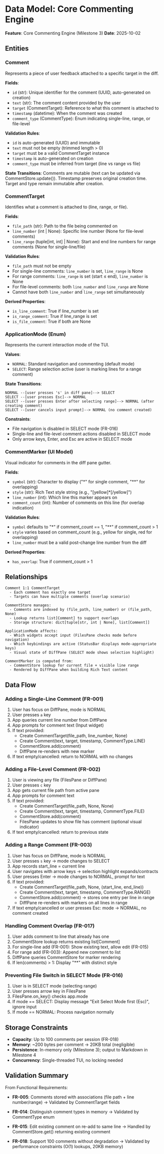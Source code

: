 # Data Model: Core Commenting Engine

**Feature**: Core Commenting Engine (Milestone 3)
**Date**: 2025-10-02

## Entities

### Comment

Represents a piece of user feedback attached to a specific target in the diff.

**Fields**:
- `id` (str): Unique identifier for the comment (UUID, auto-generated on creation)
- `text` (str): The comment content provided by the user
- `target` (CommentTarget): Reference to what this comment is attached to
- `timestamp` (datetime): When the comment was created
- `comment_type` (CommentType): Enum indicating single-line, range, or file-level

**Validation Rules**:
- `id` is auto-generated (UUID) and immutable
- `text` must not be empty (trimmed length > 0)
- `target` must be a valid CommentTarget instance
- `timestamp` is auto-generated on creation
- `comment_type` must be inferred from target (line vs range vs file)

**State Transitions**: Comments are mutable (text can be updated via CommentStore.update()). Timestamp preserves original creation time. Target and type remain immutable after creation.

### CommentTarget

Identifies what a comment is attached to (line, range, or file).

**Fields**:
- `file_path` (str): Path to the file being commented on
- `line_number` (int | None): Specific line number (None for file-level comments)
- `line_range` (tuple[int, int] | None): Start and end line numbers for range comments (None for single-line/file)

**Validation Rules**:
- `file_path` must not be empty
- For single-line comments: `line_number` is set, `line_range` is None
- For range comments: `line_range` is set (start ≤ end), `line_number` is None
- For file-level comments: both `line_number` and `line_range` are None
- Cannot have both `line_number` and `line_range` set simultaneously

**Derived Properties**:
- `is_line_comment`: True if line_number is set
- `is_range_comment`: True if line_range is set
- `is_file_comment`: True if both are None

### ApplicationMode (Enum)

Represents the current interaction mode of the TUI.

**Values**:
- `NORMAL`: Standard navigation and commenting (default mode)
- `SELECT`: Range selection active (user is marking lines for a range comment)

**State Transitions**:
```
NORMAL --[user presses 's' in diff pane]--> SELECT
SELECT --[user presses Esc]--> NORMAL
SELECT --[user presses Enter after selecting range]--> NORMAL (after creating comment)
SELECT --[user cancels input prompt]--> NORMAL (no comment created)
```

**Constraints**:
- File navigation is disabled in SELECT mode (FR-016)
- Single-line and file-level comment actions disabled in SELECT mode
- Only arrow keys, Enter, and Esc are active in SELECT mode

### CommentMarker (UI Model)

Visual indicator for comments in the diff pane gutter.

**Fields**:
- `symbol` (str): Character to display ("*" for single comment, "**" for overlapping)
- `style` (str): Rich Text style string (e.g., "[yellow]*[/yellow]")
- `line_number` (int): Which line this marker appears on
- `comment_count` (int): Number of comments on this line (for overlap indication)

**Validation Rules**:
- `symbol` defaults to "*" if comment_count == 1, "**" if comment_count > 1
- `style` varies based on comment_count (e.g., yellow for single, red for overlapping)
- `line_number` must be a valid post-change line number from the diff

**Derived Properties**:
- `has_overlap`: True if comment_count > 1

## Relationships

```
Comment 1:1 CommentTarget
  - Each comment has exactly one target
  - Targets can have multiple comments (overlap scenario)

CommentStore manages:
  - Comments are indexed by (file_path, line_number) or (file_path, None)
  - Lookup returns list[Comment] to support overlaps
  - Storage structure: dict[tuple[str, int | None], list[Comment]]

ApplicationMode affects:
  - Which widgets accept input (FilesPane checks mode before navigation)
  - Which keybindings are active (StatusBar displays mode-appropriate keys)
  - Visual state of DiffPane (SELECT mode shows selection highlight)

CommentMarker is computed from:
  - CommentStore lookup for current file + visible line range
  - Rendered by DiffPane when building Rich Text content
```

## Data Flow

### Adding a Single-Line Comment (FR-001)
1. User has focus on DiffPane, mode is NORMAL
2. User presses `a` key
3. App queries current line number from DiffPane
4. App prompts for comment text (Input widget)
5. If text provided:
   - Create CommentTarget(file_path, line_number, None)
   - Create Comment(text, target, timestamp, CommentType.LINE)
   - CommentStore.add(comment)
   - DiffPane re-renders with new marker
6. If text empty/cancelled: return to NORMAL with no changes

### Adding a File-Level Comment (FR-002)
1. User is viewing any file (FilesPane or DiffPane)
2. User presses `c` key
3. App gets current file path from active pane
4. App prompts for comment text
5. If text provided:
   - Create CommentTarget(file_path, None, None)
   - Create Comment(text, target, timestamp, CommentType.FILE)
   - CommentStore.add(comment)
   - FilesPane updates to show file has comment (optional visual indicator)
6. If text empty/cancelled: return to previous state

### Adding a Range Comment (FR-003)
1. User has focus on DiffPane, mode is NORMAL
2. User presses `s` key → mode changes to SELECT
3. App records start_line = current line
4. User navigates with arrow keys → selection highlight expands/contracts
5. User presses Enter → mode changes to NORMAL, prompt for text
6. If text provided:
   - Create CommentTarget(file_path, None, (start_line, end_line))
   - Create Comment(text, target, timestamp, CommentType.RANGE)
   - CommentStore.add(comment) → stores one entry per line in range
   - DiffPane re-renders with markers on all lines in range
7. If text empty/cancelled or user presses Esc: mode → NORMAL, no comment created

### Handling Comment Overlap (FR-017)
1. User adds comment to line that already has one
2. CommentStore lookup returns existing list[Comment]
3. For single-line add (FR-001): Show existing text, allow edit (FR-015)
4. For range add (FR-003): Append new comment to list
5. DiffPane queries CommentStore for marker rendering
6. If len(comments) > 1: Display "**" with distinct style

### Preventing File Switch in SELECT Mode (FR-016)
1. User is in SELECT mode (selecting range)
2. User presses arrow key in FilesPane
3. FilesPane.on_key() checks app.mode
4. If mode == SELECT: Display message "Exit Select Mode first (Esc)", ignore input
5. If mode == NORMAL: Process navigation normally

## Storage Constraints

- **Capacity**: Up to 100 comments per session (FR-018)
- **Memory**: ~200 bytes per comment → 20KB total (negligible)
- **Persistence**: In-memory only (Milestone 3); output to Markdown in Milestone 4
- **Concurrency**: Single-threaded TUI, no locking needed

## Validation Summary

From Functional Requirements:

- **FR-005**: Comments stored with associations (file path + line number/range)
  → Validated by CommentTarget fields

- **FR-014**: Distinguish comment types in memory
  → Validated by CommentType enum

- **FR-015**: Edit existing comment on re-add to same line
  → Handled by CommentStore.get() returning existing comment

- **FR-018**: Support 100 comments without degradation
  → Validated by performance constraints (O(1) lookups, 20KB memory)
